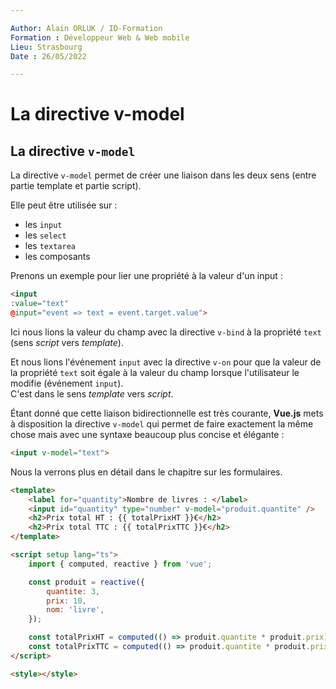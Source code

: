 ```yaml
---

Author: Alain ORLUK / ID-Formation  
Formation : Développeur Web & Web mobile  
Lieu: Strasbourg
Date : 26/05/2022  

---
```

# **La directive v-model**

## **La directive `v-model`**

La directive `v-model` permet de créer une liaison dans les deux sens (entre partie template et partie script).  

Elle peut être utilisée sur :  

- les `input`
- les `select`
- les `textarea`
- les composants

Prenons un exemple pour lier une propriété à la valeur d'un input :  

```html
<input
:value="text"
@input="event => text = event.target.value">
```

Ici nous lions la valeur du champ avec la directive `v-bind` à la propriété `text` (sens *script* vers *template*).  

Et nous lions l'événement `input` avec la directive `v-on` pour que la valeur de la propriété `text` soit égale à la valeur du champ lorsque l'utilisateur le modifie (événement `input`).  
C'est dans le sens *template* vers *script*.  

Étant donné que cette liaison bidirectionnelle est très courante, **Vue.js** mets à disposition la directive `v-model` qui permet de faire exactement la même chose mais avec une syntaxe beaucoup plus concise et élégante :  

```html
<input v-model="text">
```

Nous la verrons plus en détail dans le chapitre sur les formulaires.  

```html
<template>
    <label for="quantity">Nombre de livres : </label>
    <input id="quantity" type="number" v-model="produit.quantite" />
    <h2>Prix total HT : {{ totalPrixHT }}€</h2>
    <h2>Prix total TTC : {{ totalPrixTTC }}€</h2>
</template>

<script setup lang="ts">
    import { computed, reactive } from 'vue';

    const produit = reactive({
        quantite: 3,
        prix: 10,
        nom: 'livre',
    });

    const totalPrixHT = computed(() => produit.quantite * produit.prix);
    const totalPrixTTC = computed(() => produit.quantite * produit.prix * 1.2);
</script>

<style></style>
```
